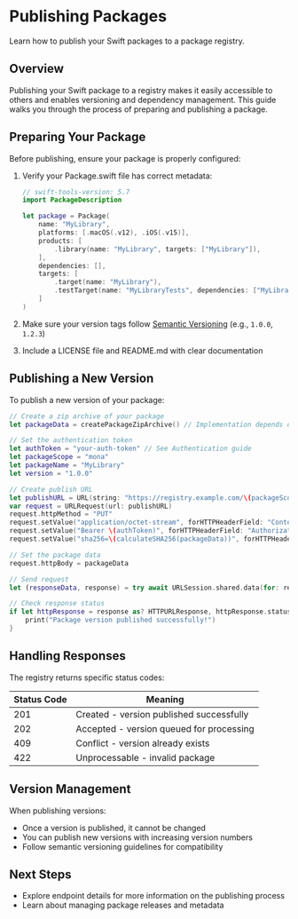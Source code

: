 # Publishing Packages

Learn how to publish your Swift packages to a package registry.

## Overview

Publishing your Swift package to a registry makes it easily accessible to others and enables versioning and dependency management. This guide walks you through the process of preparing and publishing a package.

## Preparing Your Package

Before publishing, ensure your package is properly configured:

1. Verify your Package.swift file has correct metadata:
   ```swift
   // swift-tools-version: 5.7
   import PackageDescription
   
   let package = Package(
       name: "MyLibrary",
       platforms: [.macOS(.v12), .iOS(.v15)],
       products: [
           .library(name: "MyLibrary", targets: ["MyLibrary"]),
       ],
       dependencies: [],
       targets: [
           .target(name: "MyLibrary"),
           .testTarget(name: "MyLibraryTests", dependencies: ["MyLibrary"]),
       ]
   )
   ```

2. Make sure your version tags follow [Semantic Versioning](https://semver.org/) (e.g., `1.0.0`, `1.2.3`)

3. Include a LICENSE file and README.md with clear documentation

## Publishing a New Version

To publish a new version of your package:

```swift
// Create a zip archive of your package
let packageData = createPackageZipArchive() // Implementation depends on your tooling

// Set the authentication token
let authToken = "your-auth-token" // See Authentication guide
let packageScope = "mona"
let packageName = "MyLibrary"
let version = "1.0.0"

// Create publish URL
let publishURL = URL(string: "https://registry.example.com/\(packageScope)/\(packageName)/\(version)")!
var request = URLRequest(url: publishURL)
request.httpMethod = "PUT"
request.setValue("application/octet-stream", forHTTPHeaderField: "Content-Type")
request.setValue("Bearer \(authToken)", forHTTPHeaderField: "Authorization")
request.setValue("sha256=\(calculateSHA256(packageData))", forHTTPHeaderField: "X-Swift-Package-Signature")

// Set the package data
request.httpBody = packageData

// Send request
let (responseData, response) = try await URLSession.shared.data(for: request)

// Check response status
if let httpResponse = response as? HTTPURLResponse, httpResponse.statusCode == 201 {
    print("Package version published successfully!")
}
```

## Handling Responses

The registry returns specific status codes:

| Status Code | Meaning |
|-------------|---------|
| 201 | Created - version published successfully |
| 202 | Accepted - version queued for processing |
| 409 | Conflict - version already exists |
| 422 | Unprocessable - invalid package |

## Version Management

When publishing versions:

- Once a version is published, it cannot be changed
- You can publish new versions with increasing version numbers
- Follow semantic versioning guidelines for compatibility

## Next Steps

- Explore endpoint details for more information on the publishing process
- Learn about managing package releases and metadata 
